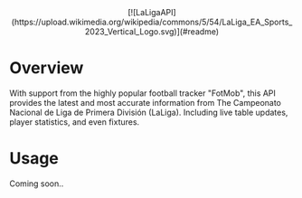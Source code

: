 <div align="center">
[![LaLigaAPI](https://upload.wikimedia.org/wikipedia/commons/5/54/LaLiga_EA_Sports_2023_Vertical_Logo.svg)](#readme)
</div>

# Overview
With support from the highly popular football tracker "FotMob", this API provides the latest and most accurate information from The Campeonato Nacional de Liga de Primera División (LaLiga). Including live table updates, player statistics, and even fixtures. 

# Usage
Coming soon..
